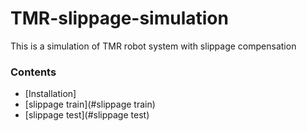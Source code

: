# TMR-slippage-simulation
This is a simulation of TMR robot system with slippage compensation


### Contents
- [Installation]
- [slippage train](#slippage train)
- [slippage test](#slippage test)

